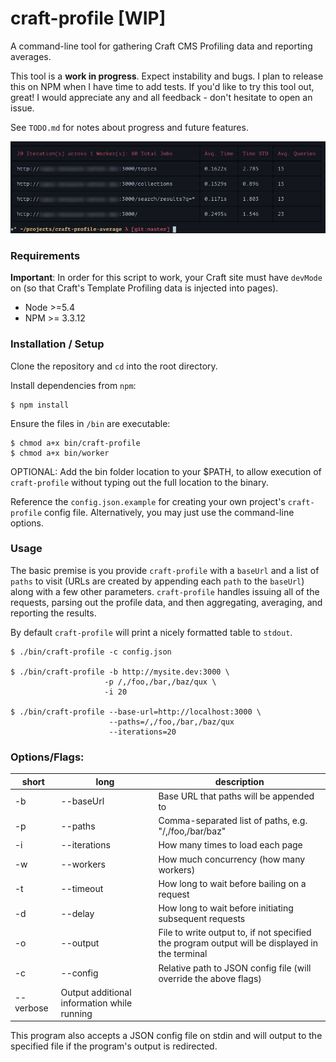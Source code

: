 # craft-profile [WIP]

A command-line tool for gathering Craft CMS Profiling data and reporting averages.

This tool is a **work in progress**. Expect instability and bugs. I plan to release this on NPM when I have time to add tests. If you'd like to try this tool out, great! I would appreciate any and all feedback - don't hesitate to open an issue.

See `TODO.md` for notes about progress and future features.

![screenshot](screenshot.png)

### Requirements

**Important**: In order for this script to work, your Craft site must have `devMode` on (so that Craft's Template Profiling data is injected into pages).

* Node >=5.4
* NPM >= 3.3.12

### Installation / Setup

Clone the repository and `cd` into the root directory.

Install dependencies from `npm`:
    
    $ npm install

Ensure the files in `/bin` are executable:

    $ chmod a+x bin/craft-profile
    $ chmod a+x bin/worker

OPTIONAL: Add the bin folder location to your $PATH, to allow execution of `craft-profile` without typing out the full location to the binary.

Reference the `config.json.example` for creating your own project's `craft-profile` config file. Alternatively, you may just use the command-line options.

### Usage

The basic premise is you provide `craft-profile` with a `baseUrl` and a list of `paths` to visit (URLs are created by appending each `path` to the `baseUrl`) along with a few other parameters. `craft-profile` handles issuing all of the requests, parsing out the profile data, and then aggregating, averaging, and reporting the results.

By default `craft-profile` will print a nicely formatted table to `stdout`.

    $ ./bin/craft-profile -c config.json

    $ ./bin/craft-profile -b http://mysite.dev:3000 \
                         -p /,/foo,/bar,/baz/qux \
                         -i 20

    $ ./bin/craft-profile --base-url=http://localhost:3000 \
                          --paths=/,/foo,/bar,/baz/qux
                          --iterations=20

### Options/Flags:

|short|long|description|
|---|---|---|
-b|--baseUrl|Base URL that paths will be appended to
-p|--paths|Comma-separated list of paths, e.g. "/,/foo,/bar/baz"
-i|--iterations|How many times to load each page
-w|--workers|How much concurrency (how many workers)
-t|--timeout|How long to wait before bailing on a request
-d|--delay|How long to wait before initiating subsequent requests
-o|--output|File to write output to, if not specified the program output will be displayed in the terminal
-c|--config|Relative path to JSON config file (will override the above flags)
 |--verbose|Output additional information while running

This program also accepts a JSON config file on stdin and will output to the specified file if the program's output is redirected.
